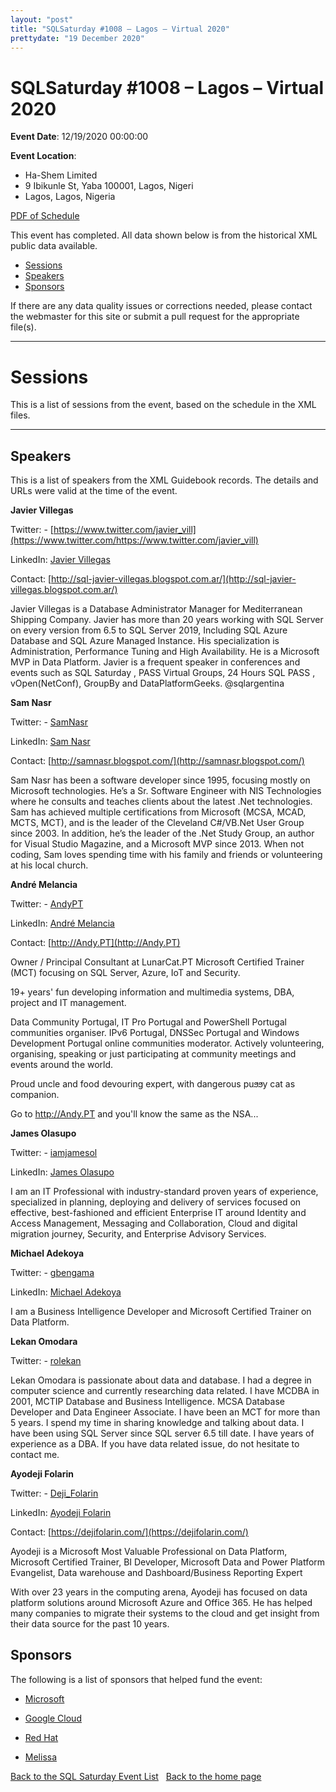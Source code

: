 ```yaml
---
layout: "post" 
title: "SQLSaturday #1008 – Lagos – Virtual 2020" 
prettydate: "19 December 2020" 
---
```

# SQLSaturday #1008 – Lagos – Virtual 2020
 
**Event Date**: 12/19/2020 00:00:00
 
**Event Location**:
- Ha-Shem  Limited
- 9 Ibikunle St, Yaba 100001, Lagos, Nigeri
- Lagos, Lagos, Nigeria
 
<a href="/assets/pdf/1008.pdf">PDF of Schedule</a>
 
This event has completed. All data shown below is from the historical XML public data available.
<ul>
   <li><a href="#sessions">Sessions</a></li>
   <li><a href="#speakers">Speakers</a></li>
   <li><a href="#sponsors">Sponsors</a></li>
</ul>
 
 
If there are any data quality issues or corrections needed, please contact the webmaster for this site or submit a pull request for the appropriate file(s). 
 
----------------------------------------------------------------------------------- 
 
# <a name="sessions"></a>Sessions
This is a list of sessions from the event, based on the schedule in the XML files.
 
----------------------------------------------------------------------------------- 
## <a name="#speakers"></a>Speakers
This is a list of speakers from the XML Guidebook records. The details and URLs were valid at the time of the event.
 
 
**Javier Villegas**
 
Twitter:  - [https://www.twitter.com/javier_vill](https://www.twitter.com/https://www.twitter.com/javier_vill)
 
LinkedIn: [Javier Villegas](https://ar.linkedin.com/in/javiervillegas)
 
Contact: [http://sql-javier-villegas.blogspot.com.ar/](http://sql-javier-villegas.blogspot.com.ar/)
 
Javier Villegas is a Database Administrator Manager for Mediterranean Shipping Company. Javier has more than 20 years working with SQL Server on every version from 6.5 to SQL Server 2019, Including SQL Azure Database and SQL Azure Managed Instance. His specialization is Administration, Performance Tuning and High Availability.
He is a Microsoft MVP in Data Platform.
Javier is a frequent speaker in conferences and events such as SQL Saturday , PASS Virtual Groups, 24 Hours SQL PASS , vOpen(NetConf), GroupBy and DataPlatformGeeks.
@sqlargentina
 
**Sam Nasr**
 
Twitter:  - [SamNasr](https://www.twitter.com/SamNasr)
 
LinkedIn: [Sam Nasr](http://www.linkedin.com/in/samsnasr)
 
Contact: [http://samnasr.blogspot.com/](http://samnasr.blogspot.com/)
 
Sam Nasr has been a software developer since 1995, focusing mostly on Microsoft technologies.  He’s a Sr. Software Engineer with NIS Technologies where he consults and teaches clients about the latest .Net technologies.  Sam has achieved multiple certifications from Microsoft (MCSA, MCAD, MCTS, MCT), and is the leader of the Cleveland C#/VB.Net User Group since 2003. In addition, he’s the leader of the .Net Study Group, an author for Visual Studio Magazine, and a Microsoft MVP since 2013.  When not coding, Sam loves spending time with his family and friends or volunteering at his local church.
 
**André Melancia**
 
Twitter:  - [AndyPT](https://www.twitter.com/AndyPT)
 
LinkedIn: [André Melancia](http://LinkedIn.COM/in/AndreMelancia)
 
Contact: [http://Andy.PT](http://Andy.PT)
 
Owner / Principal Consultant at LunarCat.PT
Microsoft Certified Trainer (MCT) focusing on SQL Server, Azure, IoT and Security.

19+ years' fun developing information and multimedia systems, DBA, project and IT management.

Data Community Portugal, IT Pro Portugal and PowerShell Portugal communities organiser.
IPv6 Portugal, DNSSec Portugal and Windows Development Portugal online communities moderator.
Actively volunteering, organising, speaking or just participating at community meetings and events around the world.

Proud uncle and food devouring expert, with dangerous рuϧϧy cat as companion.

Go to http://Andy.PT and you'll know the same as the NSA...
 
**James Olasupo**
 
Twitter:  - [iamjamesol](https://www.twitter.com/iamjamesol)
 
LinkedIn: [James Olasupo](https://www.linkedin.com/in/jamesolasupo/)
 
I am an IT Professional with industry-standard proven years of experience, specialized in planning, deploying and delivery of services focused on effective, best-fashioned and efficient Enterprise IT around Identity and Access Management, Messaging and Collaboration, Cloud and digital migration journey, Security, and Enterprise Advisory Services.
 
**Michael Adekoya**
 
Twitter:  - [gbengama](https://www.twitter.com/gbengama)
 
LinkedIn: [Michael Adekoya](http://linkedin.com/in/michael-adekoya-mct-mcsa-aa390712a)
 
I am a Business Intelligence Developer and Microsoft Certified Trainer on Data Platform.
 
**Lekan Omodara**
 
Twitter:  - [rolekan](https://www.twitter.com/rolekan)
 
Lekan Omodara is passionate about data and database. I had a degree in computer science and currently researching data related. I have MCDBA in 2001, MCTIP Database and Business Intelligence. MCSA Database Developer and Data Engineer Associate. I have been an MCT for more than 5 years. I spend my time in sharing knowledge and talking about data. I have been using SQL Server since SQL server 6.5 till date. I have years of experience as a DBA. If you have data related issue, do not hesitate to contact me.
 
**Ayodeji Folarin**
 
Twitter:  - [Deji_Folarin](https://www.twitter.com/Deji_Folarin)
 
LinkedIn: [Ayodeji Folarin](https://www.linkedin.com/in/ayodeji-folarin)
 
Contact: [https://dejifolarin.com/](https://dejifolarin.com/)
 
Ayodeji is a Microsoft Most Valuable Professional on Data Platform, Microsoft Certified Trainer, BI Developer, Microsoft Data and Power Platform Evangelist, Data warehouse and Dashboard/Business Reporting Expert

With over 23 years in the computing arena, Ayodeji has focused on data platform solutions around Microsoft Azure and Office 365. He has helped many companies to migrate their systems to the cloud and get insight from their data source for the past 10 years.
 
 
 
## <a name="sponsors"></a>Sponsors
The following is a list of sponsors that helped fund the event:
 
- [Microsoft](http://www.microsoft.com)
 
- [Google Cloud](https://cloud.google.com/)
 
- [Red Hat](https://www.redhat.com/)
 
- [Melissa](http://www.melissa.com)
 
[Back to the SQL Saturday Event List](/past.html)
&nbsp;
[Back to the home page](/index.html)

